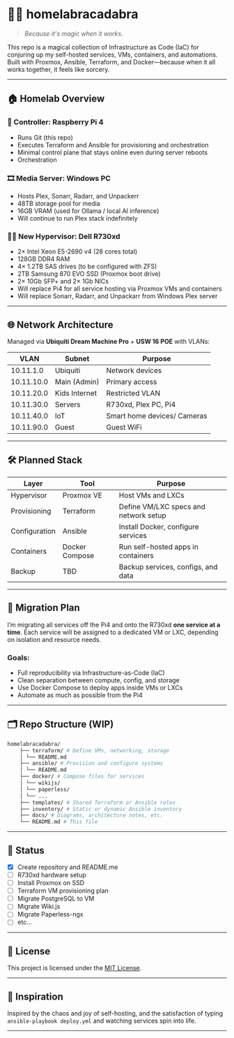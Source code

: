# 🧙‍♂️ homelabracadabra

> *Because it's magic when it works.*

This repo is a magical collection of Infrastructure as Code (IaC) for conjuring up my self-hosted services, VMs, containers, and automations. Built with Proxmox, Ansible, Terraform, and Docker—because when it all works together, it feels like sorcery.

---

## 🏠 Homelab Overview

### 🧠 Controller: Raspberry Pi 4
- Runs Git (this repo)
- Executes Terraform and Ansible for provisioning and orchestration
- Minimal control plane that stays online even during server reboots
- Orchestration

### 🎞️ Media Server: Windows PC
- Hosts Plex, Sonarr, Radarr, and Unpackerr
- 48TB storage pool for media
- 16GB VRAM (used for Ollama / local AI inference)
- Will continue to run Plex stack indefinitely

### 🏋️‍♂️ New Hypervisor: Dell R730xd
- 2× Intel Xeon E5-2690 v4 (28 cores total)
- 128GB DDR4 RAM
- 4× 1.2TB SAS drives (to be configured with ZFS)
- 2TB Samsung 870 EVO SSD (Proxmox boot drive)
- 2× 10Gb SFP+ and 2× 1Gb NICs
- Will replace Pi4 for all service hosting via Proxmox VMs and containers
- Will replace Sonarr, Radarr, and Unpackarr from Windows Plex server

---

## 🌐 Network Architecture

Managed via **Ubiquiti Dream Machine Pro** + **USW 16 POE** with VLANs:

| VLAN        | Subnet         | Purpose                        |
|-------------|----------------|--------------------------------|
| 10.11.1.0   | Ubiquiti       | Network devices                |
| 10.11.10.0  | Main (Admin)   | Primary access                 |
| 10.11.20.0  | Kids Internet  | Restricted VLAN                |
| 10.11.30.0  | Servers        | R730xd, Plex PC, Pi4           |
| 10.11.40.0  | IoT            | Smart home devices/ Cameras    |
| 10.11.90.0  | Guest          | Guest WiFi                     |

---

## 🛠️ Planned Stack

| Layer         | Tool              | Purpose                               |
|---------------|-------------------|---------------------------------------|
| Hypervisor    | Proxmox VE        | Host VMs and LXCs                     |
| Provisioning  | Terraform         | Define VM/LXC specs and network setup |
| Configuration | Ansible           | Install Docker, configure services    |
| Containers    | Docker Compose    | Run self-hosted apps in containers    |
| Backup        | TBD               | Backup services, configs, and data    |

---

## 🧩 Migration Plan

I’m migrating all services off the Pi4 and onto the R730xd **one service at a time**. Each service will be assigned to a dedicated VM or LXC, depending on isolation and resource needs.

### Goals:
- Full reproducibility via Infrastructure-as-Code (IaC)
- Clean separation between compute, config, and storage
- Use Docker Compose to deploy apps inside VMs or LXCs
- Automate as much as possible from the Pi4

---

## 🗂️ Repo Structure (WIP)
```bash
homelabracadabra/
    ├── terraform/ # Define VMs, networking, storage
    │ └── README.md
    ├── ansible/ # Provision and configure systems
    │ └── README.md
    ├── docker/ # Compose files for services
    │ └── wikijs/
    │ └── paperless/
    │ └── ...
    ├── templates/ # Shared Terraform or Ansible roles
    ├── inventory/ # Static or dynamic Ansible inventory
    ├── docs/ # Diagrams, architecture notes, etc.
    └── README.md # This file
```


---

## 🚧 Status

- [x] Create repository and README.me
- [ ] R730xd hardware setup
- [ ] Install Proxmox on SSD
- [ ] Terraform VM provisioning plan
- [ ] Migrate PostgreSQL to VM
- [ ] Migrate Wiki.js
- [ ] Migrate Paperless-ngx
- [ ] etc...

---

## 📜 License

This project is licensed under the [MIT License](./LICENSE).

---

## 🙌 Inspiration

Inspired by the chaos and joy of self-hosting, and the satisfaction of typing `ansible-playbook deploy.yml` and watching services spin into life.

---